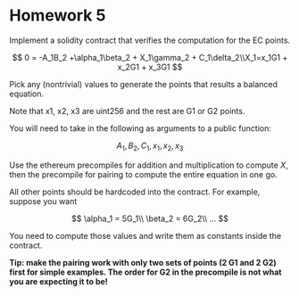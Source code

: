 # Homework 5

Implement a solidity contract that verifies the computation for the EC points.

$$
0 = -A_1B_2 +\alpha_1\beta_2 + X_1\gamma_2 + C_1\delta_2\\X_1=x_1G1 + x_2G1 + x_3G1
$$

Pick any (nontrivial) values to generate the points that results a balanced equation.

Note that x1, x2, x3 are uint256 and the rest are G1 or G2 points.

You will need to take in the following as arguments to a public function:

$$
A_1, B_2, C_1, x_1,x_2,x_3
$$

Use the ethereum precompiles for addition and multiplication to compute $X$, then the precompile for pairing to compute the entire equation in one go.

All other points should be hardcoded into the contract. For example, suppose you want

$$
\alpha_1 = 5G_1\\
\beta_2 = 6G_2\\
...
$$

You need to compute those values and write them as constants inside the contract.

**Tip: make the pairing work with only two sets of points (2 G1 and 2 G2) first for simple examples. The order for G2 in the precompile is not what you are expecting it to be!**